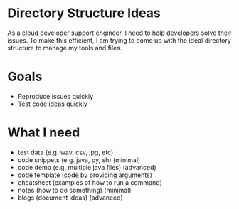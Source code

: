 # Directory Structure Ideas

As a cloud developer support engineer, I need to help developers solve their issues.
To make this efficient, I am trying to come up with the ideal directory structure to manage my tools and files.

# Goals

- Reproduce issues quickly
- Test code ideas quickly

# What I need

- test data (e.g. wav, csv, jpg, etc)
- code snippets (e.g. java, py, sh) (minimal)
- code demo (e.g. multiple java files) (advanced)
- code template (code by providing arguments)
- cheatsheet (examples of how to run a command)
- notes (how to do something) (minimal)
- blogs (document ideas) (advanced)
